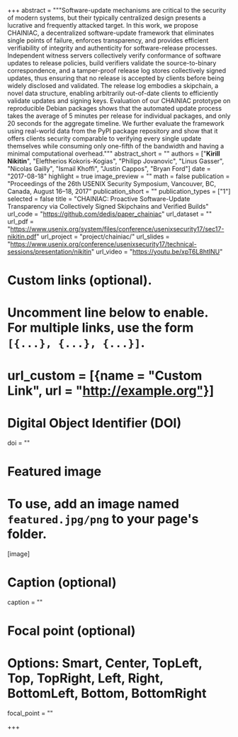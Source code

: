 +++
abstract = """Software-update mechanisms are critical to the security of modern systems, but their typically centralized 
design presents a lucrative and frequently attacked target. In this work, we propose CHAINIAC, 
a decentralized software-update framework that eliminates single points of failure, enforces transparency, and 
provides efficient verifiability of integrity and authenticity for software-release processes. 
Independent witness servers collectively verify conformance of software updates to release policies, 
build verifiers validate the source-to-binary correspondence, and a tamper-proof release log stores 
collectively signed updates, thus ensuring that no release is accepted by clients before being widely disclosed and validated. 
The release log embodies a skipchain, a novel data structure, enabling arbitrarily out-of-date clients to efficiently 
validate updates and signing keys. Evaluation of our CHAINIAC prototype on reproducible Debian packages shows that 
the automated update process takes the average of 5 minutes per release for individual packages, and only 20 seconds 
for the aggregate timeline. We further evaluate the framework using real-world data from the PyPI package repository 
and show that it offers clients security comparable to verifying every single update themselves while consuming only 
one-fifth of the bandwidth and having a minimal computational overhead."""
abstract_short = ""
authors = ["**Kirill Nikitin**", "Eleftherios Kokoris-Kogias", "Philipp Jovanovic", "Linus Gasser", 
"Nicolas Gailly", "Ismail Khoffi", "Justin Cappos", "Bryan Ford"]
date = "2017-08-18"
highlight = true
image_preview = ""
math = false
publication = "Proceedings of the 26th USENIX Security Symposium, Vancouver, BC, Canada, August 16–18, 2017"
publication_short = ""
publication_types = ["1"]
selected = false
title = "CHAINIAC: Proactive Software-Update Transparency via Collectively Signed Skipchains and Verified Builds"
url_code = "https://github.com/dedis/paper_chainiac"
url_dataset = ""
url_pdf = "https://www.usenix.org/system/files/conference/usenixsecurity17/sec17-nikitin.pdf"
url_project = "project/chainiac/"
url_slides = "https://www.usenix.org/conference/usenixsecurity17/technical-sessions/presentation/nikitin"
url_video = "https://youtu.be/xpT6L8htINU"

# Custom links (optional).
#   Uncomment line below to enable. For multiple links, use the form `[{...}, {...}, {...}]`.
# url_custom = [{name = "Custom Link", url = "http://example.org"}]

# Digital Object Identifier (DOI)
doi = ""

# Featured image
# To use, add an image named `featured.jpg/png` to your page's folder. 
[image]
  # Caption (optional)
  caption = ""

  # Focal point (optional)
  # Options: Smart, Center, TopLeft, Top, TopRight, Left, Right, BottomLeft, Bottom, BottomRight
  focal_point = ""

+++

